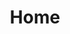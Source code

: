 ---
home: true
title: Home
heroImage: /img/hero.png
actions:
  - text: Wiki
    link: /wiki/
    type: primary
  - text: Github
    link: https://github.com/pzjpzjpzj
    type: secondary
features:
  - title: Guides
    details: Step-by-step tech tutorials made simple.
  - title: Clarity
    details: No jargon, just straight tech knowledge.
  - title: Access
    details: Learn anytime, anywhere on any device.
footer: MIT Licensed | Copyright © PZJ
---